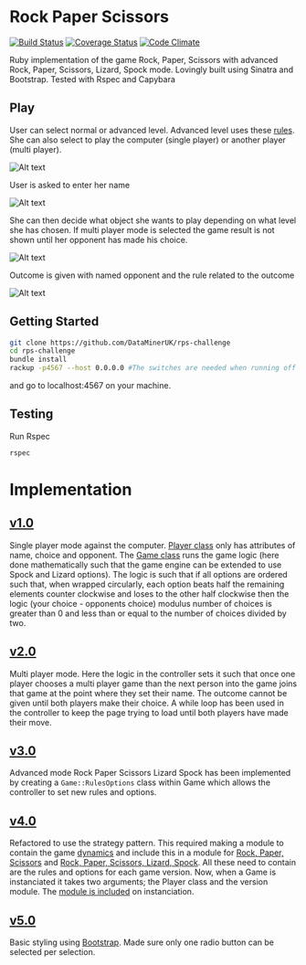 # Rock Paper Scissors

[![Build Status](https://travis-ci.org/DataMinerUK/rps-challenge.svg?branch=master)](https://travis-ci.org/DataMinerUK/rps-challenge)  [![Coverage Status](https://coveralls.io/repos/DataMinerUK/rps-challenge/badge.svg?branch=master&service=github)](https://coveralls.io/github/DataMinerUK/rps-challenge?branch=master) [![Code Climate](https://codeclimate.com/github/DataMinerUK/rps-challenge/badges/gpa.svg)](https://codeclimate.com/github/DataMinerUK/rps-challenge)

Ruby implementation of the game Rock, Paper, Scissors with advanced Rock, Paper, Scissors, Lizard, Spock mode. Lovingly built using Sinatra and Bootstrap. Tested with Rspec and Capybara

## Play

User can select normal or advanced level. Advanced level uses these [rules](http://en.wikipedia.org/wiki/Rock-paper-scissors-lizard-Spock). She can also select to play the computer (single player) or another player (multi player).

![Alt text][RPS-index]

User is asked to enter her name

![Alt text][RPS-name]

She can then decide what object she wants to play depending on what level she has chosen. If multi player mode is selected the game result is not shown until her opponent has made his choice.

![Alt text][RPS-choice]

Outcome is given with named opponent and the rule related to the outcome

![Alt text][RPS-outcome]

## Getting Started

```sh
git clone https://github.com/DataMinerUK/rps-challenge
cd rps-challenge
bundle install
rackup -p4567 --host 0.0.0.0 #The switches are needed when running off a VM
```
and go to localhost:4567 on your machine.

## Testing

Run Rspec

```sh
rspec
```

# Implementation

[v1.0](https://github.com/DataMinerUK/rps-challenge/releases/tag/v1.0)
------

Single player mode against the computer. [Player class](https://github.com/DataMinerUK/rps-challenge/blob/master/lib/player.rb) only has attributes of name, choice and opponent. The [Game class](https://github.com/DataMinerUK/rps-challenge/blob/master/lib/game.rb) runs the game logic (here done mathematically such that the game engine can be extended to use Spock and Lizard options). The logic is such that if all options are ordered such that, when wrapped circularly, each option beats half the remaining elements counter clockwise and loses to the other half clockwise then the logic (your choice - opponents choice) modulus number of choices is greater than 0 and less than or equal to the number of choices divided by two.

[v2.0](https://github.com/DataMinerUK/rps-challenge/releases/tag/v2.0)
------

Multi player mode. Here the logic in the controller sets it such that once one player chooses a multi player game than the next person into the game joins that game at the point where they set their name. The outcome cannot be given until both players make their choice. A while loop has been used in the controller to keep the page trying to load until both players have made their move.

[v3.0](https://github.com/DataMinerUK/rps-challenge/releases/tag/v3.0)
------

Advanced mode Rock Paper Scissors Lizard Spock has been implemented by creating a `Game::RulesOptions` class within Game which allows the controller to set new rules and options.

[v4.0](https://github.com/DataMinerUK/rps-challenge/releases/tag/v4.0)
-----

Refactored to use the strategy pattern. This required making a module to contain the game [dynamics](https://github.com/DataMinerUK/rps-challenge/blob/master/lib/dynamics.rb) and include this in a module for [Rock, Paper, Scissors](https://github.com/DataMinerUK/rps-challenge/blob/master/lib/rps.rb) and [Rock, Paper, Scissors, Lizard, Spock](https://github.com/DataMinerUK/rps-challenge/blob/master/lib/rpls.rb). All these need to contain are the rules and options for each game version. Now, when a Game is instanciated it takes two arguments; the Player class and the version module. The [module is included](https://github.com/DataMinerUK/rps-challenge/blob/master/lib/game.rb#L12) on instanciation.

[v5.0](https://github.com/DataMinerUK/rps-challenge/releases/tag/v5.0)
------

Basic styling using [Bootstrap](http://getbootstrap.com/). Made sure only one radio button can be selected per selection.

[RPS-index]: http://i569.photobucket.com/albums/ss131/nicola_hughes1/Screen%20Shot%202015-09-06%20at%206.50.00%20PM_zpsatb43n0r.png
[RPS-name]: http://i569.photobucket.com/albums/ss131/nicola_hughes1/Screen%20Shot%202015-09-06%20at%208.48.58%20PM_zpsx0rr2gje.png
[RPS-choice]: http://i569.photobucket.com/albums/ss131/nicola_hughes1/Screen%20Shot%202015-09-06%20at%209.10.17%20PM_zpsyngqxlth.png
[RPS-outcome]: http://i569.photobucket.com/albums/ss131/nicola_hughes1/Screen%20Shot%202015-09-06%20at%209.10.35%20PM_zps23n5schb.png

